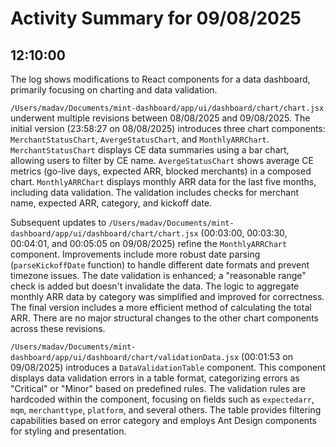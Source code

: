 # Activity Summary for 09/08/2025

## 12:10:00
The log shows modifications to React components for a data dashboard, primarily focusing on charting and data validation.

`/Users/madav/Documents/mint-dashboard/app/ui/dashboard/chart/chart.jsx` underwent multiple revisions between 08/08/2025 and 09/08/2025.  The initial version (23:58:27 on 08/08/2025) introduces three chart components: `MerchantStatusChart`, `AvergeStatusChart`, and `MonthlyARRChart`. `MerchantStatusChart` displays CE data summaries using a bar chart, allowing users to filter by CE name.  `AvergeStatusChart` shows average CE metrics (go-live days, expected ARR, blocked merchants) in a composed chart. `MonthlyARRChart` displays monthly ARR data for the last five months, including data validation.  The validation includes checks for merchant name, expected ARR, category, and kickoff date.

Subsequent updates to `/Users/madav/Documents/mint-dashboard/app/ui/dashboard/chart/chart.jsx` (00:03:00, 00:03:30, 00:04:01, and 00:05:05 on 09/08/2025) refine the `MonthlyARRChart` component.  Improvements include more robust date parsing (`parseKickoffDate` function) to handle different date formats and prevent timezone issues.  The date validation is enhanced; a "reasonable range" check is added but doesn't invalidate the data. The logic to aggregate monthly ARR data by category was simplified and improved for correctness.  The final version includes a more efficient method of calculating the total ARR.  There are no major structural changes to the other chart components across these revisions.


`/Users/madav/Documents/mint-dashboard/app/ui/dashboard/chart/validationData.jsx` (00:01:53 on 09/08/2025) introduces a `DataValidationTable` component. This component displays data validation errors in a table format, categorizing errors as "Critical" or "Minor" based on predefined rules.  The validation rules are hardcoded within the component, focusing on fields such as `expectedarr`, `mqm`, `merchanttype`, `platform`, and several others.  The table provides filtering capabilities based on error category and employs Ant Design components for styling and presentation.
